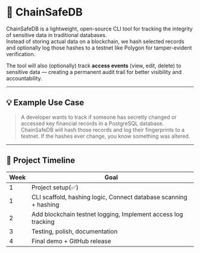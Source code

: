 # 🔐 ChainSafeDB

ChainSafeDB is a lightweight, open-source CLI tool for tracking the integrity of sensitive data in traditional databases.  
Instead of storing actual data on a blockchain, we hash selected records and optionally log those hashes to a testnet like Polygon for tamper-evident verification.

The tool will also (optionally) track **access events** (view, edit, delete) to sensitive data — creating a permanent audit trail for better visibility and accountability.

---

## 💡 Example Use Case

> A developer wants to track if someone has secretly changed or accessed key financial records in a PostgreSQL database.  
ChainSafeDB will hash those records and log their fingerprints to a testnet. If the hashes ever change, you know something was altered.

---

## 📅 Project Timeline

| Week | Goal |
|------|------|
| 1    | Project setup(✅) |
| 1    | CLI scaffold, hashing logic, Connect database scanning + hashing |
| 2    | Add blockchain testnet logging, Implement access log tracking |
| 3    | Testing, polish, documentation |
| 4    | Final demo + GitHub release |

